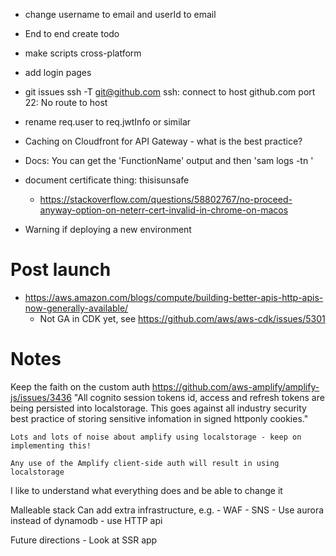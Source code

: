 - change username to email and userId to email

- End to end create todo        



- make scripts cross-platform
- add login pages
- git issues
    ssh -T git@github.com
    ssh: connect to host github.com port 22: No route to host
- rename req.user to req.jwtInfo or similar
- Caching on Cloudfront for API Gateway - what is the best practice?
- Docs: You can get the 'FunctionName' output and then 'sam logs -tn <FunctionName>'

- document certificate thing: thisisunsafe
  - https://stackoverflow.com/questions/58802767/no-proceed-anyway-option-on-neterr-cert-invalid-in-chrome-on-macos


- Warning if deploying a new environment

# Post launch

- https://aws.amazon.com/blogs/compute/building-better-apis-http-apis-now-generally-available/
  - Not GA in CDK yet, see https://github.com/aws/aws-cdk/issues/5301


# Notes

Keep the faith on the custom auth
    https://github.com/aws-amplify/amplify-js/issues/3436
        "All cognito session tokens id, access and refresh tokens are being persisted into localstorage. This goes against all industry security best practice of storing sensitive infomation in signed httponly cookies."

    Lots and lots of noise about amplify using localstorage - keep on implementing this!

    Any use of the Amplify client-side auth will result in using localstorage



I like to understand what everything does and be able to change it

Malleable stack
    Can add extra infrastructure, e.g.
        - WAF
        - SNS
        - Use aurora instead of dynamodb
        - use HTTP api

Future directions
    - Look at SSR app